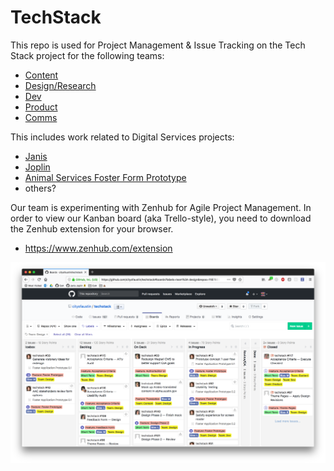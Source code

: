 # TechStack

This repo is used for Project Management & Issue Tracking on the Tech Stack project for the following teams:
  - [Content](https://github.com/cityofaustin/techstack#boards?labels=team%3A%20content)
  - [Design/Research](https://github.com/cityofaustin/techstack#boards?labels=team%3A%20design)
  - [Dev](https://github.com/cityofaustin/techstack#boards?labels=team%3A%20dev)
  - [Product](https://github.com/cityofaustin/techstack#boards?labels=team%3A%20product)
  - [Comms](https://github.com/cityofaustin/techstack#boards?labels=team%3A%20comms)

This includes work related to Digital Services projects:
  - [Janis](https://github.com/cityofaustin/janis)
  - [Joplin](https://github.com/cityofaustin/joplin)
  - [Animal Services Foster Form Prototype](https://github.com/cityofaustin/prototypeform)
  - others?

Our team is experimenting with Zenhub for Agile Project Management. In order to view our Kanban board (aka Trello-style), you need to download the Zenhub extension for your browser.
  - https://www.zenhub.com/extension

![](/img/zenhub_board.png)
